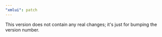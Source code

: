 ```yaml
---
"xmlui": patch
---
```


This version does not contain any real changes; it's just for bumping the version number.
